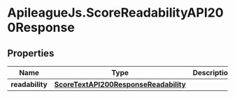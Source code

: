 # ApileagueJs.ScoreReadabilityAPI200Response

## Properties

Name | Type | Description | Notes
------------ | ------------- | ------------- | -------------
**readability** | [**ScoreTextAPI200ResponseReadability**](ScoreTextAPI200ResponseReadability.md) |  | [optional] 


